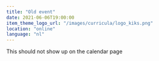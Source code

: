 ```yaml
---
title: "Old event"
date: 2021-06-06T19:00:00
item_theme_logo_url: "/images/curricula/logo_kiks.png"
location: "online"
language: "nl"
---
```


This should not show up on the calendar page

